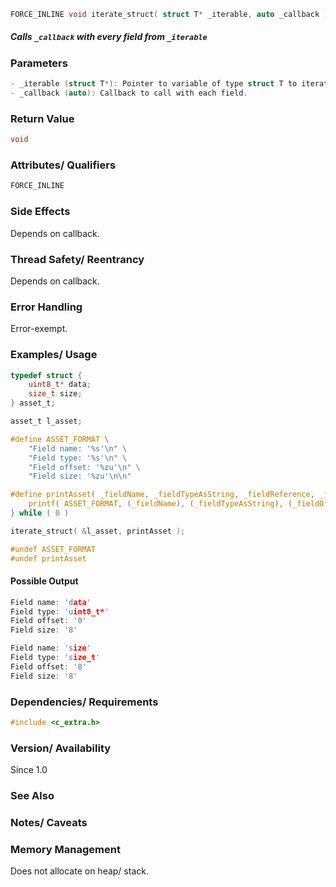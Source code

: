 <!-- The full declaration, including return type, name, and parameter list -->
```cpp
FORCE_INLINE void iterate_struct( struct T* _iterable, auto _callback )
```

##### Calls `_callback` with every field from `_iterable`

### **Parameters**

```cpp
- _iterable (struct T*): Pointer to variable of type struct T to iterate over.
- _callback (auto): Callback to call with each field.
```

### **Return Value**

<!-- Type and meaning of the return value. -->
<!-- Include possible error codes or special cases (e.g., `NULL` on failure). -->
```cpp
void
```

### **Attributes/ Qualifiers**

<!-- Any special C attributes (e.g., `inline`, `FORCE_INLINE`, `static`, `CONST`, `PURE`, `NO_RETURN`, `NO_OPTIMIZE`, `__attribute__`, `DEPRECATED`, `HOT`, `COLD`, `SENTINEL`). -->
```cpp
FORCE_INLINE
```

### **Side Effects**

<!-- Describe any side effects like modifying global variables, allocating memory, writing to files, etc. -->
Depends on callback.

### **Thread Safety/ Reentrancy**

<!-- Mention whether the function is thread-safe or reentrant. -->
Depends on callback.

### **Error Handling**

<!-- How the function handles errors. -->
<!-- Any `errno` values set. -->
<!-- Return value conventions (e.g., negative on error). -->
Error-exempt.

### **Examples/ Usage**

```c
typedef struct {
    uint8_t* data;
    size_t size;
} asset_t;

asset_t l_asset;

#define ASSET_FORMAT \
    "Field name: '%s'\n" \
    "Field type: '%s'\n" \
    "Field offset: '%zu'\n" \
    "Field size: '%zu'\n\n"

#define printAsset( _fieldName, _fieldTypeAsString, _fieldReference, _fieldOffset, _fieldSize ) do { \
    printf( ASSET_FORMAT, (_fieldName), (_fieldTypeAsString), (_fieldOffset), (_fieldSize) );        \
} while ( 0 )

iterate_struct( &l_asset, printAsset );

#undef ASSET_FORMAT
#undef printAsset
```

#### Possible Output

```c
Field name: 'data'
Field type: 'uint8_t*'
Field offset: '0'
Field size: '8'

Field name: 'size'
Field type: 'size_t'
Field offset: '8'
Field size: '8'
```

### **Dependencies/ Requirements**

<!-- Any required headers, macros, or preconditions. -->
<!-- Is a certain feature or configuration needed? -->
```c
#include <c_extra.h>
```

### **Version/ Availability**

<!-- If you have multiple versions or evolving APIs, note when the function was added or changed. -->
Since 1.0

### See Also

<!-- References to related functions. -->
<!-- TODO: Write -->

### **Notes/ Caveats**

<!-- Tricky behavior or known limitations. -->
<!-- TODO: Write -->

### **Memory Management**

<!-- Who allocates/frees if pointers are involved? -->
Does not allocate on heap/ stack.
